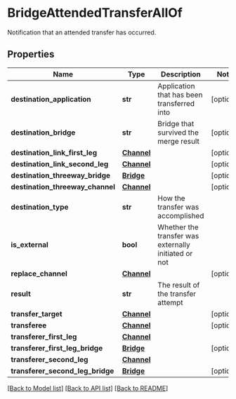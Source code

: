 # BridgeAttendedTransferAllOf

Notification that an attended transfer has occurred.
## Properties
Name | Type | Description | Notes
------------ | ------------- | ------------- | -------------
**destination_application** | **str** | Application that has been transferred into | [optional]
**destination_bridge** | **str** | Bridge that survived the merge result | [optional]
**destination_link_first_leg** | [**Channel**](Channel.md) |  | [optional]
**destination_link_second_leg** | [**Channel**](Channel.md) |  | [optional]
**destination_threeway_bridge** | [**Bridge**](Bridge.md) |  | [optional]
**destination_threeway_channel** | [**Channel**](Channel.md) |  | [optional]
**destination_type** | **str** | How the transfer was accomplished |
**is_external** | **bool** | Whether the transfer was externally initiated or not |
**replace_channel** | [**Channel**](Channel.md) |  | [optional]
**result** | **str** | The result of the transfer attempt |
**transfer_target** | [**Channel**](Channel.md) |  | [optional]
**transferee** | [**Channel**](Channel.md) |  | [optional]
**transferer_first_leg** | [**Channel**](Channel.md) |  |
**transferer_first_leg_bridge** | [**Bridge**](Bridge.md) |  | [optional]
**transferer_second_leg** | [**Channel**](Channel.md) |  |
**transferer_second_leg_bridge** | [**Bridge**](Bridge.md) |  | [optional]

[[Back to Model list]](../README.md#documentation-for-models) [[Back to API list]](../README.md#documentation-for-api-endpoints) [[Back to README]](../README.md)
